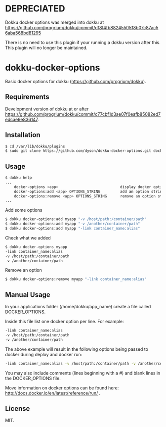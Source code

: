 DEPRECIATED
===========

Dokku docker options was merged into dokku at https://github.com/progrium/dokku/commit/df8f4fb8824550518b07c87ac56aba568bd81295

There is no need to use this plugin if your running a dokku version after this. This plugin will no longer be maintained.

dokku-docker-options
==================================

Basic docker options for dokku (https://github.com/progrium/dokku).

Requirements
------------

Development version of dokku at or after https://github.com/progrium/dokku/commit/c77cbf1d3ae07f0eafb85082ed7edcae9e836147.

Installation
------------

```bash
$ cd /var/lib/dokku/plugins
$ sudo git clone https://github.com/dyson/dokku-docker-options.git docker-options
````

Usage
-----

```bash
$ dokku help
...
    docker-options <app>                            display docker options for an app
    docker-options:add <app> OPTIONS_STRING         add an option string to an app
    docker-options:remove <app> OPTIONS_STRING      remove an option string from an app
...
````

Add some options

```bash
$ dokku docker-options:add myapp "-v /host/path:/container/path"
$ dokku docker-options:add myapp "-v /another/container/path"
$ dokku docker-options:add myapp "-link container_name:alias"
```

Check what we added

```bash
$ dokku docker-options myapp
-link container_name:alias
-v /host/path:/container/path
-v /another/container/path
```

Remove an option
```bash
$ dokku docker-options:remove myapp "-link container_name:alias"
```

Manual Usage
------------

In your applications folder (/home/dokku/app_name) create a file called DOCKER_OPTIONS.

Inside this file list one docker option per line. For example:

```bash
-link container_name:alias
-v /host/path:/container/path
-v /another/container/path
```

The above example will result in the following options being passed to docker during deploy and docker run:

```bash
-link container_name:alias -v /host/path:/container/path -v /another/container/path
```

You may also include comments (lines beginning with a #) and blank lines in the DOCKER_OPTIONS file.

Move information on docker options can be found here: http://docs.docker.io/en/latest/reference/run/ .


License
-------

MIT.
